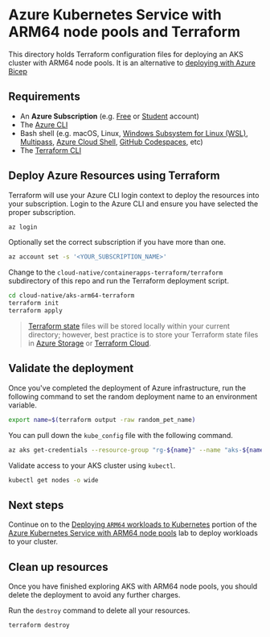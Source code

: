 # Azure Kubernetes Service with ARM64 node pools and Terraform

This directory holds Terraform configuration files for deploying an AKS cluster with ARM64 node pools. It is an alternative to [deploying with Azure Bicep](https://github.com/Azure-Samples/azure-opensource-labs/tree/main/cloud-native/aks-arm64#deploy-azure-resources-using-azure-bicep)

## Requirements

- An **Azure Subscription** (e.g. [Free](https://aka.ms/azure-free-account) or [Student](https://aka.ms/azure-student-account) account)
- The [Azure CLI](https://docs.microsoft.com/cli/azure/install-azure-cli)
- Bash shell (e.g. macOS, Linux, [Windows Subsystem for Linux (WSL)](https://docs.microsoft.com/windows/wsl/about), [Multipass](https://multipass.run/), [Azure Cloud Shell](https://docs.microsoft.com/azure/cloud-shell/quickstart), [GitHub Codespaces](https://github.com/features/codespaces), etc)
- The [Terraform CLI](https://www.terraform.io/downloads)

## Deploy Azure Resources using Terraform

Terraform will use your Azure CLI login context to deploy the resources into your subscription. Login to the Azure CLI and ensure you have selected the proper subscription.

```bash
az login
```

Optionally set the correct subscription if you have more than one.

```bash
az account set -s '<YOUR_SUBSCRIPTION_NAME>'
```

Change to the `cloud-native/containerapps-terraform/terraform` subdirectory of this repo and run the Terraform deployment script.

```bash
cd cloud-native/aks-arm64-terraform
terraform init
terraform apply
```

> [Terraform state](https://www.terraform.io/language/state) files will be stored locally within your current directory; however, best practice is to store your Terraform state files in [Azure Storage](https://learn.microsoft.com/azure/developer/terraform/store-state-in-azure-storage?tabs=azure-cli) or [Terraform Cloud](https://cloud.hashicorp.com/products/terraform).

## Validate the deployment

Once you've completed the deployment of Azure infrastructure, run the following command to set the random deployment name to an environment variable.

```bash
export name=$(terraform output -raw random_pet_name)
```

You can pull down the `kube_config` file with the following command.

```bash
az aks get-credentials --resource-group "rg-${name}" --name "aks-${name}"
```

Validate access to your AKS cluster using `kubectl`.

```bash
kubectl get nodes -o wide
```

## Next steps

Continue on to the [Deploying `ARM64` workloads to Kubernetes](../aks-arm64/aks-arm64#deploying-arm64-workloads-to-kubernetes) portion of the [Azure Kubernetes Service with ARM64 node pools](../aks-arm64/) lab to deploy workloads to your cluster.

## Clean up resources

Once you have finished exploring AKS with ARM64 node pools, you should delete the deployment to avoid any further charges.

Run the `destroy` command to delete all your resources.

```bash
terraform destroy
```
